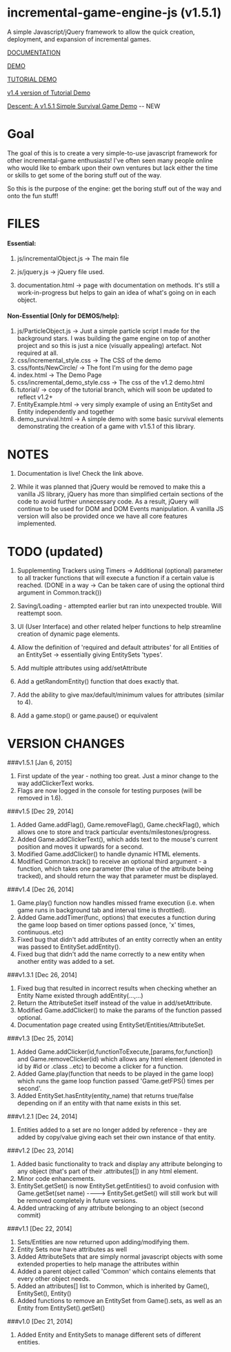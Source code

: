 incremental-game-engine-js (v1.5.1)
==========================

A simple Javascript/jQuery framework to allow the quick creation, deployment, and expansion of incremental games.



[DOCUMENTATION](http://aldo111.github.io/incremental-game-engine-js/documentation.html "v1.5")

[DEMO](http://aldo111.github.io/incremental-game-engine-js/ "v1.0")

[TUTORIAL DEMO](http://aldo111.github.io/incremental-game-engine-js/tutorial/demo.html "Demo made with tutorial")

[v1.4 version of Tutorial Demo](http://aldo111.github.io/incremental-game-engine-js/demo.html "v1.4")

[Descent: A v1.5.1 Simple Survival Game Demo](http://aldo111.github.io/incremental-game-engine-js/demo_survival.html "v1.5") -- NEW



Goal
====
The goal of this is to create a very simple-to-use javascript framework for other incremental-game enthusiasts! I've often seen many people online who would like to embark upon their own ventures but lack either the time or skills to get some of the boring stuff out of the way.

So this is the purpose of the engine: get the boring stuff out of the way and onto the fun stuff!


FILES
====

#### Essential:
1. js/incrementalObject.js -> The main file
2. js/jquery.js -> jQuery file used. 

3. documentation.html -> page with documentation on methods. It's still a work-in-progress but helps to gain an idea of what's going on in each object.

#### Non-Essential [Only for DEMOS/help]:
1. js/ParticleObject.js -> Just a simple particle script I made for the background stars. I was building the game engine on top of another project and so this is just a nice (visually appealing) artefact. Not required at all.
2. css/incremental_style.css -> The CSS of the demo
3. css/fonts/NewCircle/ -> The font I'm using for the demo page
4. index.html -> The Demo Page
5. css/incremental_demo_style.css -> The css of the v1.2 demo.html
6. tutorial/ -> copy of the tutorial branch, which will soon be updated to reflect v1.2+
7. EntityExample.html -> very simply example of using an EntitySet and Entity independently and together
8. demo_survival.html -> A simple demo with some basic survival elements demonstrating the creation of a game with v1.5.1 of this library.


NOTES
====

1. Documentation is live! Check the link above.

2. While it was planned that jQuery would be removed to make this a vanilla JS library, jQuery has more than simplified certain sections of the code to avoid further unnecessary code. 
	As a result, jQuery will continue to be used for DOM and DOM Events manipulation. A vanilla JS version will also be provided once we have all core features implemented.
	



TODO (updated)
====

1. Supplementing Trackers using Timers -> Additional (optional) parameter to all tracker functions that will execute a function if a certain value is reached.
(DONE in a way -> Can be taken care of using the optional third argument in Common.track())

2. Saving/Loading - attempted earlier but ran into unexpected trouble. Will reattempt soon.
3. UI (User Interface) and other related helper functions to help streamline creation of dynamic page elements.
4. Allow the definition of 'required and default attributes' for all Entities of an EntitySet -> essentially giving EntitySets 'types'.
5. Add multiple attributes using add/setAttribute
6. Add a getRandomEntity() function that does exactly that.
7. Add the ability to give max/default/minimum values for attributes (similar to 4).
8. Add a game.stop() or game.pause() or equivalent

VERSION CHANGES
====

###v1.5.1 [Jan 6, 2015]

1. First update of the year - nothing too great. Just a minor change to the way addClickerText works.
2. Flags are now logged in the console for testing purposes (will be removed in 1.6).


###v1.5 [Dec 29, 2014]

1. Added Game.addFlag(), Game.removeFlag(), Game.checkFlag(), which allows one to store and track particular events/milestones/progress.
2. Added Game.addClickerText(), which adds text to the mouse's current position and moves it upwards for a second.
3. Modified Game.addClicker() to handle dynamic HTML elements.
4. Modified Common.track() to receive an optional third argument - a function, which takes one parameter (the value of the attribute being tracked), and should return the way that parameter must be displayed.


###v1.4 [Dec 26, 2014]

1. Game.play() function now handles missed frame execution (i.e. when game runs in background tab and interval time is throttled).
2. Added Game.addTimer(func, options) that executes a function during the game loop based on timer options passed (once, 'x' times, continuous..etc)
3. Fixed bug that didn't add attributes of an entity correctly when an entity was passed to EntitySet.addEntity().
4. Fixed bug that didn't add the name correctly to a new entity when another entity was added to a set.


###v1.3.1 [Dec 26, 2014]

1. Fixed bug that resulted in incorrect results when checking whether an Entity Name existed through addEntity(...,...)
2. Return the AttributeSet itself instead of the value in add/setAttribute.
3. Modified Game.addClicker() to make the params of the function passed optional.
4. Documentation page created using EntitySet/Entities/AttributeSet.

###v1.3 [Dec 25, 2014]

1. Added Game.addClicker(id,functionToExecute,[params,for,function]) and Game.removeClicker(id) which allows any html element (denoted in id by #id or .class ..etc) to become a clicker for a function.
2. Added Game.play(function that needs to be played in the game loop) which runs the game loop function passed 'Game.getFPS() times per second'.
3. Added EntitySet.hasEntity(entity_name) that returns true/false depending on if an entity with that name exists in this set.

###v1.2.1 [Dec 24, 2014]

1. Entities added to a set are no longer added by reference - they are added by copy/value giving each set their own instance of that entity.


###v1.2 [Dec 23, 2014]

1. Added basic functionality to track and display any attribute belonging to any object (that's part of their .attributes[]) in any html element.
2. Minor code enhancements.
3. EntitySet.getSet() is now EntitySet.getEntities() to avoid confusion with Game.getSet(set name) ----> EntitySet.getSet() will still work but will be removed completely in future versions.
4. Added untracking of any attribute belonging to an object (second commit) 

###v1.1 [Dec 22, 2014]

1. Sets/Entities are now returned upon adding/modifying them.
2. Entity Sets now have attributes as well
3. Added AttributeSets that are simply normal javascript objects with some extended properties to help manage the attributes within
4. Added a parent object called 'Common' which contains elements that every other object needs. 
5. Added an attributes[] list to Common, which is inherited by Game(), EntitySet(), Entity()
6. Added functions to remove an EntitySet from Game().sets, as well as an Entity from EntitySet().getSet()


###v1.0 [Dec 21, 2014]

1. Added Entity and EntitySets to manage different sets of different entities.



